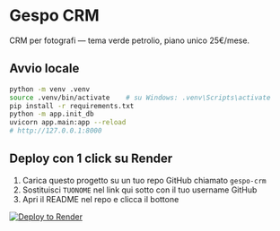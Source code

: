 # Gespo CRM

CRM per fotografi — tema verde petrolio, piano unico 25€/mese.

## Avvio locale
```bash
python -m venv .venv
source .venv/bin/activate    # su Windows: .venv\Scripts\activate
pip install -r requirements.txt
python -m app.init_db
uvicorn app.main:app --reload
# http://127.0.0.1:8000
```

## Deploy con 1 click su Render
1) Carica questo progetto su un tuo repo GitHub chiamato `gespo-crm`
2) Sostituisci `TUONOME` nel link qui sotto con il tuo username GitHub
3) Apri il README nel repo e clicca il bottone

[![Deploy to Render](https://render.com/images/deploy-to-render-button.svg)](https://render.com/deploy?repo=https://github.com/TUONOME/gespo-crm)
